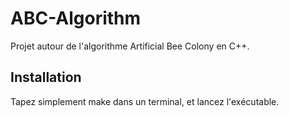 # ABC-Algorithm
Projet autour de l'algorithme Artificial Bee Colony en C++.

## Installation
Tapez simplement make dans un terminal, et lancez l'exécutable.
